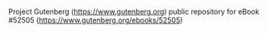 Project Gutenberg (https://www.gutenberg.org) public repository for
eBook #52505 (https://www.gutenberg.org/ebooks/52505)
